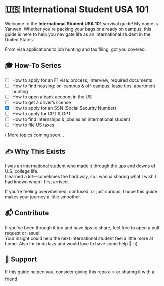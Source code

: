 # 🇺🇸 International Student USA 101

Welcome to the **International Student USA 101** survival guide! My name is Yanwen.
Whether you're packing your bags or already on campus, this guide is here to help you navigate life as an international student in the United States.

From visa applications to job hunting and tax filing, got you covered.


##  🎓 How-To Series
- [ ] How to apply for an F1 visa: process, interview, required documents  
- [ ] How to find housing: on-campus & off-campus, lease tips, apartment hunting  
- [ ] How to open a bank account in the US  
- [ ] How to get a driver’s license  
- [x] How to apply for an SSN (Social Security Number)  
- [ ] How to apply for CPT & OPT  
- [ ] How to find internships & jobs as an international student  
- [ ] How to file US taxes

( More topics coming soon…


## ✍️ Why This Exists

I was an international student who made it through the ups and downs of U.S. college life.  
I learned a lot—sometimes the hard way, so I wanna sharing what I wish I had known when I first arrived.

If you're feeling overwhelmed, confused, or just curious, I hope this guide makes your journey a little smoother.


## 📬 Contribute

If you've been through it too and have tips to share, feel free to open a pull request or issue!  
Your insight could help the next international student feel a little more at home.
Also Im kinda lazy and would love to have some help 🫶 :))


## 💛 Support

If this guide helped you, consider giving this repo a ⭐ or sharing it with a friend 

